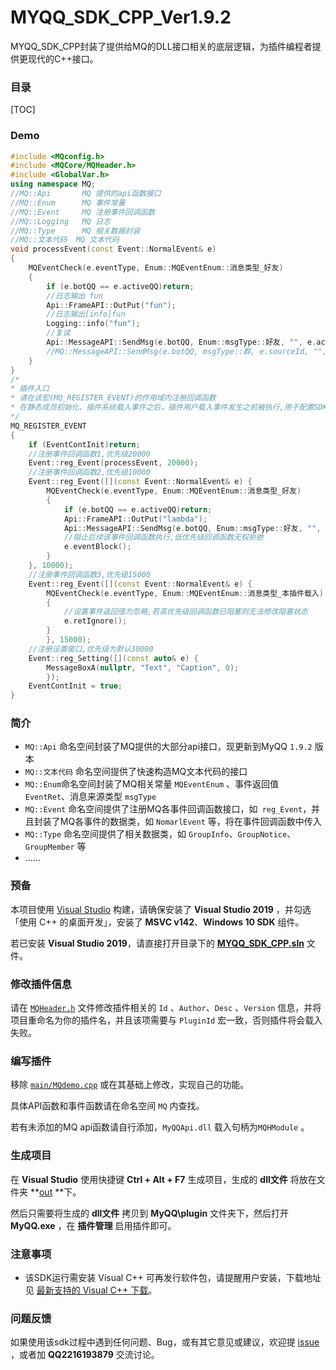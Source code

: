 # MYQQ_SDK_CPP_Ver1.9.2

MYQQ_SDK_CPP封装了提供给MQ的DLL接口相关的底层逻辑，为插件编程者提供更现代的C++接口。

### 目录

[TOC]



### Demo

```c++
#include <MQconfig.h>
#include <MQCore/MQHeader.h>
#include <GlobalVar.h>
using namespace MQ;
//MQ::Api		MQ 提供的api函数接口
//MQ::Enum		MQ 事件常量
//MQ::Event		MQ 注册事件回调函数
//MQ::Logging	MQ 日志
//MQ::Type		MQ 相关数据封装
//MQ::文本代码	MQ 文本代码
void processEvent(const Event::NormalEvent& e)
{
	MQEventCheck(e.eventType, Enum::MQEventEnum::消息类型_好友)
	{
		if (e.botQQ == e.activeQQ)return;
		//日志输出 fun
		Api::FrameAPI::OutPut("fun");
		//日志输出[info]fun
		Logging::info("fun");
		//复读
		Api::MessageAPI::SendMsg(e.botQQ, Enum::msgType::好友, "", e.activeQQ, e.msg);
		//MQ::MessageAPI::SendMsg(e.botQQ, msgType::群, e.sourceId, "", e.msg);
	}
}
/*
* 插件入口
* 请在该宏(MQ_REGISTER_EVENT)的作用域内注册回调函数
* 在静态成员初始化、插件系统载入事件之后，插件用户载入事件发生之前被执行,用于配置SDK和注册事件回调
*/
MQ_REGISTER_EVENT
{
	if (EventContInit)return;
	//注册事件回调函数1,优先级20000
	Event::reg_Event(processEvent, 20000);
	//注册事件回调函数2,优先级10000
	Event::reg_Event([](const Event::NormalEvent& e) {
		MQEventCheck(e.eventType, Enum::MQEventEnum::消息类型_好友)
		{
			if (e.botQQ == e.activeQQ)return;
			Api::FrameAPI::OutPut("lambda");
			Api::MessageAPI::SendMsg(e.botQQ, Enum::msgType::好友, "", e.activeQQ, MQ::文本代码::对象QQ() + ":" + e.msg);
			//阻止后续该事件回调函数执行,低优先级回调函数无权拒绝
			e.eventBlock();
		}
	}, 10000);
	//注册事件回调函数3,优先级15000
	Event::reg_Event([](const Event::NormalEvent& e) {
		MQEventCheck(e.eventType, Enum::MQEventEnum::消息类型_本插件载入)
		{
			//设置事件返回值为忽略,若高优先级回调函数已阻塞则无法修改阻塞状态
			e.retIgnore();
		}
		}, 15000);
	//注册设置窗口,优先级为默认30000
	Event::reg_Setting([](const auto& e) {
		MessageBoxA(nullptr, "Text", "Caption", 0);
		});
	EventContInit = true;
}
```

### 简介

- `MQ::Api` 命名空间封装了MQ提供的大部分api接口，现更新到MyQQ `1.9.2` 版本
- `MQ::文本代码` 命名空间提供了快速构造MQ文本代码的接口
- `MQ::Enum`命名空间封装了MQ相关常量 `MQEventEnum` 、事件返回值 `EventRet`、消息来源类型 `msgType`
- `MQ::Event` 命名空间提供了注册MQ各事件回调函数接口，如` reg_Event`，并且封装了MQ各事件的数据类，如 `NomarlEvent` 等，将在事件回调函数中传入
- `MQ::Type` 命名空间提供了相关数据类，如 `GroupInfo`、`GroupNotice`、`GroupMember` 等
- ......

### 预备

本项目使用 [Visual Studio](https://visualstudio.microsoft.com/zh-hans/) 构建，请确保安装了 **Visual Studio 2019** ，并勾选「使用 C++ 的桌面开发」，安装了 **MSVC v142**、**Windows 10 SDK** 组件。

若已安装 **Visual Studio 2019**，请直接打开目录下的 **[MYQQ_SDK_CPP.sln](MYQQ_SDK_CPP.sln)** 文件。

### 修改插件信息

请在 [`MQHeader.h`](include/MQcore/MQHeader.h) 文件修改插件相关的 `Id` 、`Author`、`Desc` 、`Version` 信息，并将项目重命名为你的插件名，并且该项需要与 `PluginId` 宏一致，否则插件将会载入失败。

### 编写插件

移除 [`main/MQdemo.cpp`](main/MQdemo.cpp) 或在其基础上修改，实现自己的功能。

具体API函数和事件函数请在命名空间 `MQ` 内查找。

若有未添加的MQ api函数请自行添加，`MyQQApi.dll` 载入句柄为`MQHModule` 。

### 生成项目

在 **Visual Studio** 使用快捷键 **Ctrl + Alt + F7** 生成项目，生成的 **dll文件** 将放在文件夹 **[out](out) **下。

然后只需要将生成的 **dll文件** 拷贝到 **MyQQ\plugin** 文件夹下，然后打开 **MyQQ.exe** ，在 **插件管理** 启用插件即可。

### 注意事项

- 该SDK运行需安装 Visual C++ 可再发行软件包，请提醒用户安装，下载地址见 [最新支持的 Visual C++ 下载](https://support.microsoft.com/zh-cn/help/2977003/the-latest-supported-visual-c-downloads)。

### 问题反馈

如果使用该sdk过程中遇到任何问题、Bug，或有其它意见或建议，欢迎提 [issue](https://github.com/Wmj520/MYQQ_SDK_CPP/issues) ，或者加 **QQ2216193879** 交流讨论。
